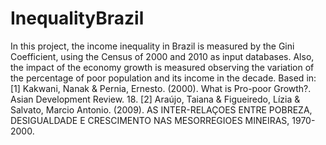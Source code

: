 # InequalityBrazil
In this project, the income inequality in Brazil is measured by the Gini Coefficient, using the Census of 2000 and 2010 as input databases. Also, the impact of the economy growth is measured observing the variation of the percentage of poor population and its income in the decade.
Based in:
[1] Kakwani, Nanak & Pernia, Ernesto. (2000). What is Pro-poor Growth?. Asian Development Review. 18. 
[2] Araújo, Taiana & Figueiredo, Lízia & Salvato, Marcio Antonio. (2009). AS INTER-RELAÇOES ENTRE POBREZA, DESIGUALDADE E CRESCIMENTO NAS MESORREGIOES MINEIRAS, 1970-2000. 
